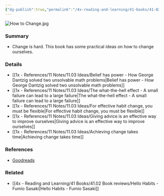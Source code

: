 ```yaml
---
{"dg-publish":true,"permalink":"/4x-reading-and-learning/41-books/41-02-book-reviews/how-to-change-the-science-of-getting-from-where-you-are-to-where-you-want-to-be-katy-milkman/","title":"How to change - The Science of Getting from Where You Are to Where You Want to Be - Katy Milkman","created":"2024-10-20T22:35:57.746+03:00","updated":"2025-09-23T06:02:04.550+03:00"}
---
```


![How to Change.jpg](/img/user/4x%20-%20Reading%20and%20Learning/41%20Books/41.03%20Cover%20images/How%20to%20Change.jpg)
### Summary
- Change is hard. This book has some practical ideas on how to change ourselves.

### Details
- [[1x - References/11 Notes/11.03 Ideas/Belief has power - How George Dantzig solved two unsolvable math problems\|Belief has power - How George Dantzig solved two unsolvable math problems]]
- [[1x - References/11 Notes/11.03 Ideas/The what-the-hell effect - A small failure can lead to a large failure\|The what-the-hell effect - A small failure can lead to a large failure]]
- [[1x - References/11 Notes/11.03 Ideas/For effective habit change, you must be flexible\|For effective habit change, you must be flexible]]
- [[1x - References/11 Notes/11.03 Ideas/Giving advice is an effective way to improve ourselves\|Giving advice is an effective way to improve ourselves]]
- [[1x - References/11 Notes/11.03 Ideas/Achieving change takes time\|Achieving change takes time]]

### References
- [Goodreads](https://www.goodreads.com/book/show/55655032-how-to-change)

### Related
- [[4x - Reading and Learning/41 Books/41.02 Book reviews/Hello Habits - Fumio Sasaki\|Hello Habits - Fumio Sasaki]]